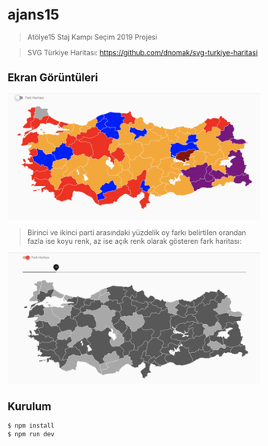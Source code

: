 # ajans15

> Atölye15 Staj Kampı Seçim 2019 Projesi

> SVG Türkiye Haritası: https://github.com/dnomak/svg-turkiye-haritasi

## Ekran Görüntüleri

![Screenshot](renk.png)

> Birinci ve ikinci parti arasındaki yüzdelik oy farkı belirtilen orandan fazla ise koyu renk, az ise açık renk olarak gösteren fark haritası:

![Screenshot](fark.png)
## Kurulum

``` bash
$ npm install
$ npm run dev
```

